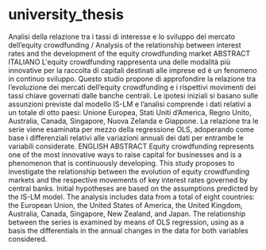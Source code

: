 # university_thesis
Analisi della relazione tra i tassi di interesse e lo sviluppo del mercato dell’equity crowdfunding / Analysis of the relationship between interest rates and the development of the equity crowdfunding market
ABSTRACT ITALIANO
L'equity crowdfunding rappresenta una delle modalità più innovative per la raccolta di capitali destinati alle imprese ed è un fenomeno in continuo sviluppo. Questo studio propone di approfondire la relazione tra l’evoluzione dei mercati dell’equity crowdfunding e i rispettivi movimenti dei tassi chiave governati dalle banche centrali. Le ipotesi iniziali si basano sulle assunzioni previste dal modello IS-LM e l’analisi comprende i dati relativi a un totale di otto paesi: Unione Europea, Stati Uniti d’America, Regno Unito, Australia, Canada, Singapore, Nuova Zelanda e Giappone. La relazione tra le serie viene esaminata per mezzo della regressione OLS, adoperando come base i differenziali relativi alle variazioni annuali dei dati per entrambe le variabili considerate.
ENGLISH ABSTRACT
Equity crowdfunding represents one of the most innovative ways to raise capital for businesses and is a phenomenon that is continuously developing. This study proposes to investigate the relationship between the evolution of equity crowdfunding markets and the respective movements of key interest rates governed by central banks. Initial hypotheses are based on the assumptions predicted by the IS-LM model. The analysis includes data from a total of eight countries: the European Union, the United States of America, the United Kingdom, Australia, Canada, Singapore, New Zealand, and Japan. The relationship between the series is examined by means of OLS regression, using as a basis the differentials in the annual changes in the data for both variables considered.
